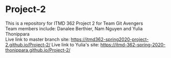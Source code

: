 # Project-2
This is a repository for ITMD 362 Project 2 for Team Git Avengers\
Team members include: Danalee Berthier, Nam Nguyen and Yulia Thonippara\
Live link to master branch site: https://itmd362-spring2020-project-2.github.io/Project-2/
Live link to Yulia's site: https://itmd-362-spring-2020-thonippara.github.io/Project-2/

